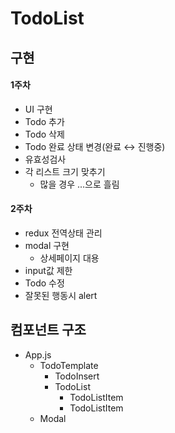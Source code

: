 # TodoList

## 구현

#### 1주차

- UI 구현
- Todo 추가
- Todo 삭제
- Todo 완료 상태 변경(완료 ↔ 진행중)
- 유효성검사
- 각 리스트 크기 맞추기
  - 많을 경우 ...으로 흘림

#### 2주차

- redux 전역상태 관리
- modal 구현
  - 상세페이지 대용
- input값 제한
- Todo 수정
- 잘못된 행동시 alert

## 컴포넌트 구조

- App.js
  - TodoTemplate
    - TodoInsert
    - TodoList
      - TodoListItem
      - TodoListItem
  - Modal

